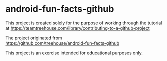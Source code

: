 # android-fun-facts-github


This project is created solely for the purpose of working through the tutorial at 
https://teamtreehouse.com/library/contributing-to-a-github-project
 
 The project originated from  
 https://github.com/treehouse/android-fun-facts-github
 
 This project is an exercise intended for educational purposes only.
